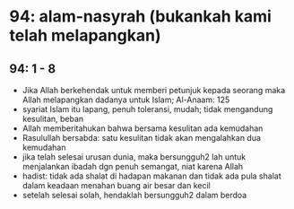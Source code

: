 # 94: alam-nasyrah (bukankah kami telah melapangkan)

## 94: 1 - 8
* Jika Allah berkehendak untuk memberi petunjuk kepada seorang maka Allah melapangkan dadanya untuk Islam;
  Al-Anaam: 125
* syariat Islam itu lapang, penuh toleransi, mudah; tidak mengandung kesulitan, beban
* Allah memberitahukan bahwa bersama kesulitan ada kemudahan
* Rasulullah bersabda:
  satu kesulitan tidak akan mengalahkan dua kemudahan
* jika telah selesai urusan dunia, maka bersungguh2 lah untuk menjalankan ibadah dgn
  penuh semangat, niat karena Allah
* hadist:
  tidak ada shalat di hadapan makanan
  dan tidak ada pula shalat dalam keadaan menahan buang air besar dan kecil
* setelah selesai solah, hendaklah bersungguh2 dalam berdoa
